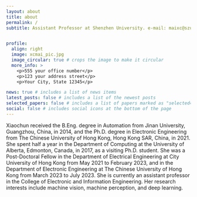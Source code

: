 ```yaml
---
layout: about
title: about
permalink: /
subtitle: Assistant Professor at Shenzhen University. e-mail: maixc@szu.edu.cn


profile:
  align: right
  image: xcmai_pic.jpg
  image_circular: true # crops the image to make it circular
  more_info: >
    <p>555 your office number</p>
    <p>123 your address street</p>
    <p>Your City, State 12345</p>

news: true # includes a list of news items
latest_posts: false # includes a list of the newest posts
selected_papers: false # includes a list of papers marked as "selected={true}"
social: false # includes social icons at the bottom of the page
---
```


Xiaochun received the B.Eng. degree in Automation from Jinan University, Guangzhou, China, in 2014, and the Ph.D. degree in Electronic Engineering from The Chinese University of Hong Kong, Hong Kong SAR, China, in 2021. She spent half a year in the Department of Computing at the University of Alberta, Edmonton, Canada, in 2017, as a visiting Ph.D. student.
She was a Post-Doctoral Fellow in the Department of Electrical Engineering at City University of Hong Kong from May 2021 to February 2023, and in the Department of Electronic Engineering at The Chinese University of Hong Kong from March 2023 to July 2023. She is currently an assistant professor in the College of Electronic and Information Engineering. Her research interests include machine vision, machine perception, and deep learning.
